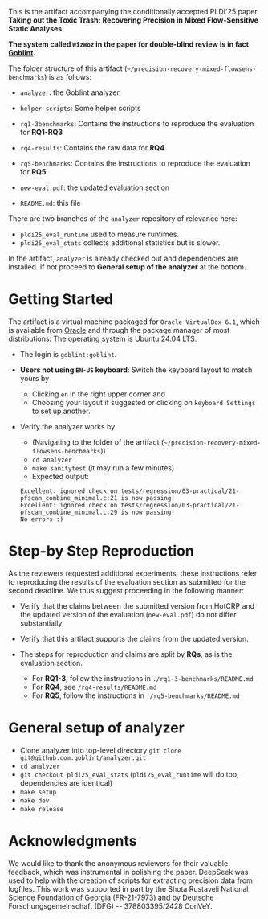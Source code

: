This is the artifact accompanying the conditionally accepted PLDI'25 paper **Taking out the Toxic Trash: Recovering Precision in Mixed Flow-Sensitive Static Analyses**.

**The system called `WizWoz` in the paper for double-blind review is in fact [Goblint](https://goblint.in.tum.de).**

The folder structure of this artifact (`~/precision-recovery-mixed-flowsens-benchmarks`) is as follows:

- `analyzer`: the Goblint analyzer
- `helper-scripts`: Some helper scripts
- `rq1-3benchmarks`: Contains the instructions to reproduce the evaluation for **RQ1-RQ3**
- `rq4-results`: Contains the raw data for **RQ4**
- `rq5-benchmarks`: Contains the instructions to reproduce the evaluation for **RQ5**

- `new-eval.pdf`: the updated evaluation section
- `README.md`: this file


There are two branches of the `analyzer` repository of relevance here:

- `pldi25_eval_runtime` used to measure runtimes.
- `pldi25_eval_stats` collects additional statistics but is slower.

In the artifact, `analyzer` is already checked out and dependencies are installed. If not proceed to **General setup of the analyzer** at the bottom.


# Getting Started

The artifact is a virtual machine packaged for `Oracle VirtualBox 6.1`, which is available from [Oracle](https://www.virtualbox.org/) and through the package manager of most distributions. The operating system is Ubuntu 24.04 LTS.

- The login is `goblint:goblint`.

- **Users not using `EN-US` keyboard**: Switch the keyboard layout to match yours by
    - Clicking `en` in the right upper corner and
    - Choosing your layout if suggested or clicking on `keyboard Settings` to set up another.


- Verify the analyzer works by
    - (Navigating to the folder of the artifact (`~/precision-recovery-mixed-flowsens-benchmarks`))
    - `cd analyzer`
    - `make sanitytest` (it may run a few minutes)
    - Expected output:

    ```
    Excellent: ignored check on tests/regression/03-practical/21-pfscan_combine_minimal.c:21 is now passing!
    Excellent: ignored check on tests/regression/03-practical/21-pfscan_combine_minimal.c:29 is now passing!
    No errors :)
    ```


# Step-by Step Reproduction

As the reviewers requested additional experiments, these instructions refer to reproducing the results of the evaluation section as submitted for the second deadline. We thus suggest proceeding in the following manner:

- Verify that the claims between the submitted version from HotCRP and the updated version of the evaluation (`new-eval.pdf`) do not differ substantially
- Verify that this artifact supports the claims from the updated version.

- The steps for reproduction and claims are split by **RQs**, as is the evaluation section.
    - For **RQ1-3**, follow the instructions in `./rq1-3-benchmarks/README.md`
    - For **RQ4**, see `/rq4-results/README.md`
    - For **RQ5**, follow the instructions in `./rq5-benchmarks/README.md`


# General setup of analyzer

- Clone analyzer into top-level directory `git clone git@github.com:goblint/analyzer.git`
- `cd analyzer`
- `git checkout pldi25_eval_stats` (`pldi25_eval_runtime` will do too, dependencies are identical)
- `make setup`
- `make dev`
- `make release`



# Acknowledgments

We would like to thank the anonymous reviewers for their valuable feedback, which was instrumental in polishing the paper.
DeepSeek was used to help with the creation of scripts for extracting precision data from logfiles.
This work was supported in part by the Shota Rustaveli National Science Foundation of Georgia (FR-21-7973) and by Deutsche Forschungsgemeinschaft (DFG) -- 378803395/2428 ConVeY.

